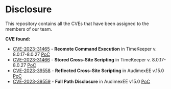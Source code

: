 # Disclosure

This repository contains all the CVEs that have been assigned to the members of our team.

**CVE found:**
* [CVE-2023-31465](https://cve.mitre.org/cgi-bin/cvename.cgi?name=CVE-2023-31465) - **Reomote Command Execution** in TimeKeeper v. 8.0.17-8.0.27 [PoC](https://github.com/CapgeminiCisRedTeam/Disclosure/blob/main/CVE%20PoC/CVE-2023-31465.md)
* [CVE-2023-31466](https://cve.mitre.org/cgi-bin/cvename.cgi?name=CVE-2023-31466) - **Stored Cross-Site Scripting** in TimeKeeper v. 8.0.17-8.0.27 [PoC](https://github.com/CapgeminiCisRedTeam/Disclosure/blob/main/CVE%20PoC/CVE-2023-31466.md)
* [CVE-2023-39558](https://cve.mitre.org/cgi-bin/cvename.cgi?name=CVE-2023-39558) - **Reflected Cross-Site Scripting** in AudimexEE v.15.0 [PoC](https://github.com/CapgeminiCisRedTeam/Disclosure/blob/main/CVE%20PoC/CVE-2023-39558.md)
* [CVE-2023-39559](https://cve.mitre.org/cgi-bin/cvename.cgi?name=CVE-2023-39559) - **Full Path Disclosure** in AudimexEE v15.0 [PoC](https://github.com/CapgeminiCisRedTeam/Disclosure/blob/main/CVE%20PoC/CVE-2023-39559.md)
